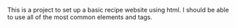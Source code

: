 This is a project to set up a basic recipe website using html. 
I should be able to use all of the most common elements and tags.
